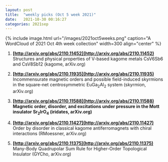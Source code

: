 ```yaml
---
layout: post
title:  "weekly picks (Oct 5 week 2021)"
date:   2021-10-30 00:16:27
categories: 2021sep
---
```


{% include image.html url="/images/2021oct5weeks.png" caption="A WordCloud of 2021 Oct 4th week collection" width=300 align="center" %}



1. **[http://arxiv.org/abs/2110.11452](http://arxiv.org/abs/2110.11452)** Structures and physical properties of V-based kagome metals CsV6Sb6 and CsV8Sb12 (kagome, arXiv.org)

1. **[http://arxiv.org/abs/2110.11935](http://arxiv.org/abs/2110.11935)** Incommensurate magnetic orders and possible field-induced skyrmions in the square-net centrosymmetric EuGa$_2$Al$_2$ system (skyrmion, arXiv.org)

1. **[http://arxiv.org/abs/2110.11588](http://arxiv.org/abs/2110.11588)** **Magnetic order, disorder, and excitations under pressure in the Mott insulator Sr$_2$IrO$_4$ (iridates, arXiv.org)**

1. **[http://arxiv.org/abs/2110.11427](http://arxiv.org/abs/2110.11427)** Order by disorder in classical kagome antiferromagnets with chiral interactions (RMoessner, arXiv.org)

1. **[http://arxiv.org/abs/2110.11375](http://arxiv.org/abs/2110.11375)** Many-Body Quadrupolar Sum Rule for Higher-Order Topological Insulator (GYCho, arXiv.org)
